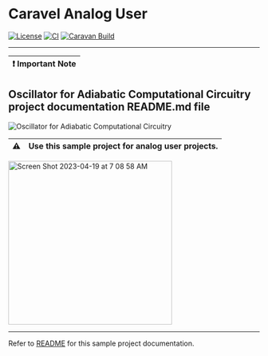 # Caravel Analog User

[![License](https://img.shields.io/badge/License-Apache%202.0-blue.svg)](https://opensource.org/licenses/Apache-2.0) [![CI](https://github.com/efabless/caravel_user_project_analog/actions/workflows/user_project_ci.yml/badge.svg)](https://github.com/efabless/caravel_user_project_analog/actions/workflows/user_project_ci.yml) [![Caravan Build](https://github.com/efabless/caravel_user_project_analog/actions/workflows/caravan_build.yml/badge.svg)](https://github.com/efabless/caravel_user_project_analog/actions/workflows/caravan_build.yml)

---

| :exclamation: Important Note            |
|-----------------------------------------|

## Oscillator for Adiabatic Computational Circuitry project documentation README.md file 

![Oscillator for Adiabatic Computational Circuitry](https://image-ppubs.uspto.gov/dirsearch-public/print/downloadPdf/20230114017)

:warning: | Use this sample project for analog user projects. 
:---: | :---
<img width="328" alt="Screen Shot 2023-04-19 at 7 08 58 AM" src="https://user-images.githubusercontent.com/18847/236066738-59184c52-1571-4e5d-9436-97996e85d874.png">

---

Refer to [README](docs/source/index.rst) for this sample project documentation. 
